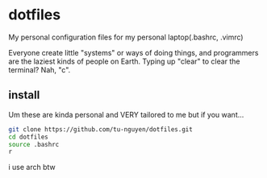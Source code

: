 # dotfiles
My personal configuration files for my personal laptop(.bashrc, .vimrc)

Everyone create little "systems" or ways of doing things, and programmers are the laziest kinds of people on Earth.
Typing up "clear" to clear the terminal? Nah, "c".

## install

Um these are kinda personal and VERY tailored to me but if you want...

```sh
git clone https://github.com/tu-nguyen/dotfiles.git
cd dotfiles
source .bashrc
r
```

i use arch btw
